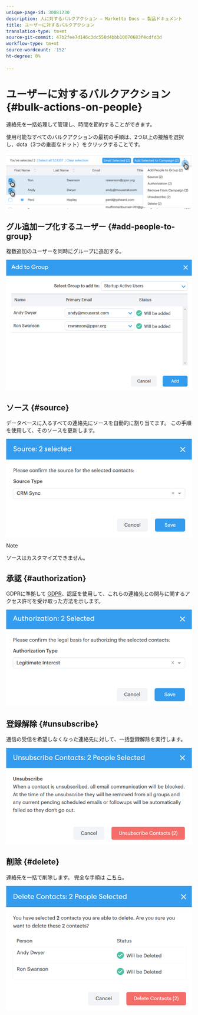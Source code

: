 ```yaml
---
unique-page-id: 30081230
description: 人に対するバルクアクション — Marketto Docs — 製品ドキュメント
title: ユーザーに対するバルクアクション
translation-type: tm+mt
source-git-commit: 47b2fee7d146c3dc558d4bbb10070683f4cdfd3d
workflow-type: tm+mt
source-wordcount: '152'
ht-degree: 0%

---
```



# ユーザーに対するバルクアクション {#bulk-actions-on-people}

連絡先を一括処理して管理し、時間を節約することができます。

使用可能なすべてのバルクアクションの最初の手順は、2つ以上の接触を選択し、dota（3つの垂直なドット）をクリックすることです。

![](assets/one-3.png)

## グル追加ープ化するユーザー {#add-people-to-group}

複数追加のユーザーを同時にグループに追加する。

![](assets/add-to-group.png)

## ソース {#source}

データベースに入るすべての連絡先にソースを自動的に割り当てます。 この手順を使用して、そのソースを更新します。

![](assets/source.png)

>[!NOTE]
>
>ソースはカスタマイズできません。

## 承認 {#authorization}

GDPRに準拠して [GDPR](http://eugdpr.org/)、認証を使用して、これらの連絡先との関与に関するアクセス許可を受け取った方法を示します。

![](assets/authorization.png)

## 登録解除 {#unsubscribe}

通信の受信を希望しなくなった連絡先に対して、一括登録解除を実行します。

![](assets/unsubscribe.png)

## 削除 {#delete}

連絡先を一括で削除します。 完全な手順は [こちら](http://docs.marketo.com/display/DOCS/How+to+Add+or+Delete+Contacts#HowtoAddorDeleteContacts-DeletingContacts)。

![](assets/delete.png)

